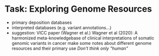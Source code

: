 # Task: Exploring Genome Resources
- primary deposition databases
- interpreted databases (e.g. variant annotations...)
- suggestion: VICC paper (Wagner et al.)
  Wagner et al (2020): A harmonized meta-knowledgebase of clinical interpretations of somatic genomic variants in cancer
make some notes about different genome resources and their primary use
*Don't think only "human"*
